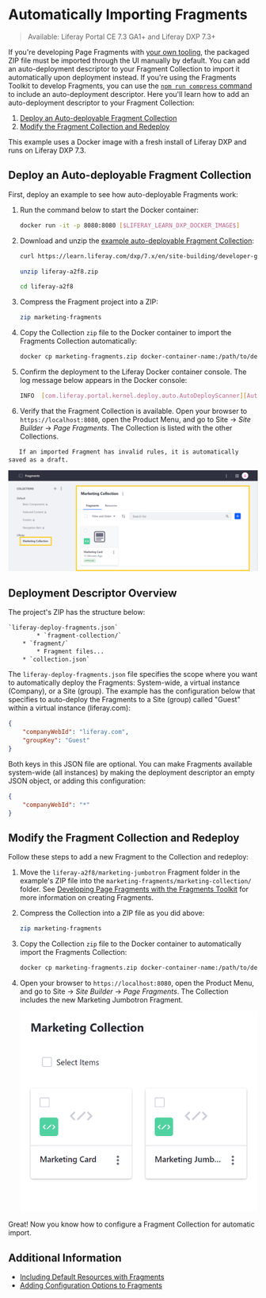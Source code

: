 # Automatically Importing Fragments

> Available: Liferay Portal CE 7.3 GA1+ and Liferay DXP 7.3+

If you're developing Page Fragments with [your own tooling](./using-the-fragments-toolkit.md#collection-format-overview), the packaged ZIP file must be imported through the UI manually by default. You can add an auto-deployment descriptor to your Fragment Collection to import it automatically upon deployment instead. If you're using the Fragments Toolkit to develop Fragments, you can use the [`npm run compress` command](././using-the-fragments-toolkit.md) to include an auto-deployment descriptor. Here you'll learn how to add an auto-deployment descriptor to your Fragment Collection:

1. [Deploy an Auto-deployable Fragment Collection](#deploy-an-auto-deployable-fragment-collection)
1. [Modify the Fragment Collection and Redeploy](#modify-the-fragment-collection-and-redeploy)

This example uses a Docker image with a fresh install of Liferay DXP and runs on Liferay DXP 7.3.

## Deploy an Auto-deployable Fragment Collection

First, deploy an example to see how auto-deployable Fragments work:

1. Run the command below to start the Docker container:

    ```bash
    docker run -it -p 8080:8080 [$LIFERAY_LEARN_DXP_DOCKER_IMAGE$]
    ```

1. Download and unzip the [example auto-deployable Fragment Collection](https://learn.liferay.com/dxp/7.x/en/site-building/developer-guide/developing-page-fragments/liferay-a2f8.zip):

    ```bash
    curl https://learn.liferay.com/dxp/7.x/en/site-building/developer-guide/developing-page-fragments/liferay-a2f8.zip
    ```

    ```bash
    unzip liferay-a2f8.zip
    ```

    ```bash
    cd liferay-a2f8
    ```

1. Compress the Fragment project into a ZIP:

    ```bash
    zip marketing-fragments
    ```

1. Copy the Collection `zip` file to the Docker container to import the Fragments Collection automatically:

    ```bash
    docker cp marketing-fragments.zip docker-container-name:/path/to/deploy/folder
    ```

1. Confirm the deployment to the Liferay Docker container console. The log message below appears in the Docker console:

    ```bash
    INFO  [com.liferay.portal.kernel.deploy.auto.AutoDeployScanner][AutoDeployDir:263] Processing marketing-fragments.zip
    ```

1. Verify that the Fragment Collection is available. Open your browser to `https://localhost:8080`, open the Product Menu, and go to Site &rarr; *Site Builder* &rarr; *Page Fragments*. The Collection is listed with the other Collections.

```note::
   If an imported Fragment has invalid rules, it is automatically saved as a draft.
```

![The Collection is available.](./auto-deploying-fragments/images/01.png)

## Deployment Descriptor Overview

The project's ZIP has the structure below:

```
`liferay-deploy-fragments.json`
        * `fragment-collection/`
    * `fragment/`
        * Fragment files...
    * `collection.json`
```

The `liferay-deploy-fragments.json` file specifies the scope where you want to automatically deploy the Fragments: System-wide, a virtual instance (Company), or a Site (group). The example has the configuration below that specifies to auto-deploy the Fragments to a Site (group) called "Guest" within a virtual instance (liferay.com):

```json
{
    "companyWebId": "liferay.com",
    "groupKey": "Guest"
}
```

Both keys in this JSON file are optional. You can make Fragments available system-wide (all instances) by making the deployment descriptor an empty JSON object, or adding this configuration:

```json
{
    "companyWebId": "*"
}
```

## Modify the Fragment Collection and Redeploy

Follow these steps to add a new Fragment to the Collection and redeploy:

1. Move the `liferay-a2f8/marketing-jumbotron` Fragment folder in the example's ZIP file into the `marketing-fragments/marketing-collection/` folder. See [Developing Page Fragments with the Fragments Toolkit](./using-the-fragments-toolkit.md) for more information on creating Fragments.
1. Compress the Collection into a ZIP file as you did above:

    ```bash
    zip marketing-fragments
    ```

1. Copy the Collection `zip` file to the Docker container to automatically import the Fragments Collection:

   ```bash
   docker cp marketing-fragments.zip docker-container-name:/path/to/deploy/folder
   ```

1. Open your browser to `https://localhost:8080`, open the Product Menu, and go to Site &rarr; *Site Builder* &rarr; *Page Fragments*. The Collection includes the new Marketing Jumbotron Fragment.

    ![The new Fragment is included in the auto-deployed Collection.](./auto-deploying-fragments/images/02.png)

Great! Now you know how to configure a Fragment Collection for automatic import.

## Additional Information

* [Including Default Resources with Fragments](./including-default-resources-with-fragments.md)
* [Adding Configuration Options to Fragments](./adding-configuration-options-to-fragments.md)
